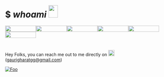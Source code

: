
# $ ***<em>whoami</em>*** <img src="https://user-images.githubusercontent.com/69461635/111628482-47c9d600-8816-11eb-94e9-2852d4816cdb.png" width="30" height="40" />    

<img src="https://user-images.githubusercontent.com/69461635/111626530-27008100-8814-11eb-805b-9a04581266c9.png" width="100" height="20" /><img src="https://user-images.githubusercontent.com/69461635/111626589-37186080-8814-11eb-8806-f28582e560b1.png" width="100" height="20"/><img src="https://user-images.githubusercontent.com/69461635/111626642-47304000-8814-11eb-9553-80d3b3849fd0.png" width="100" height="20"/><img src="https://user-images.githubusercontent.com/69461635/111626700-54e5c580-8814-11eb-802b-84463ff273ef.png" width="100" height="20"/><img src="https://user-images.githubusercontent.com/69461635/111626893-7cd52900-8814-11eb-819f-96097fab35d3.png" width="100" height="20"/><img src="https://user-images.githubusercontent.com/69461635/111626928-89f21800-8814-11eb-8f05-59cab39d7cc9.png" width="100" height="20"/>

#

Hey Folks, you can reach me out to me directly on <img width="20" height="20" src="https://user-images.githubusercontent.com/69461635/111631703-b9575380-8819-11eb-93c9-f687d4ac4aea.png">(gaurigharatgg@gmail.com)

[![Foo](http://www.google.com.au/images/nav_logo7.png)](http://google.com.au/)
<!---
Gaurigharat/Gaurigharat is a ✨ special ✨ repository because its `README.md` (this file) appears on your GitHub profile.
You can click the Preview link to take a look at your changes.
--->

